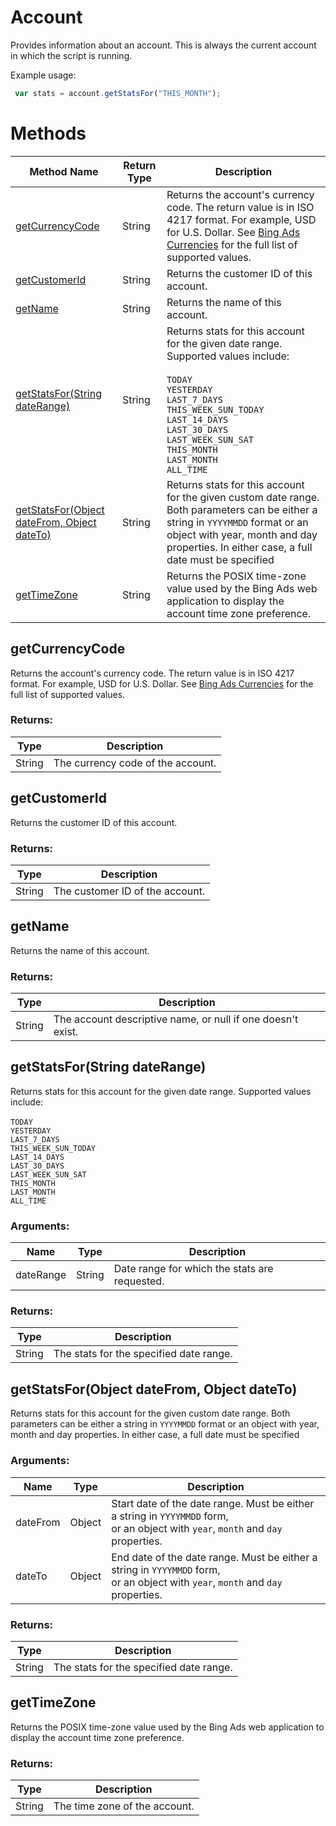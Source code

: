 # Account
Provides information about an account. This is always the current account in which the script is running.

Example usage:
```javascript
 var stats = account.getStatsFor("THIS_MONTH");
```

# Methods
|Method Name|Return Type|Description|
|-|-|-
[getCurrencyCode](#getcurrencycode)|String|Returns the account's currency code. The return value is in ISO 4217 format. For example, USD for U.S. Dollar. See [Bing Ads Currencies](https://docs.microsoft.com/en-us/bingads/guides/currencies) for the full list of supported values. <br />
[getCustomerId](#getcustomerid)|String|Returns the customer ID of this account.
[getName](#getname)|String|Returns the name of this account.
[getStatsFor(String dateRange)](#getstatsfor~string-daterange~)|String|Returns stats for this account for the given date range.<br />Supported values include:<br /><br /> `TODAY`<br />`YESTERDAY`<br />`LAST_7_DAYS`<br />`THIS_WEEK_SUN_TODAY`<br />`LAST_14_DAYS`<br />`LAST_30_DAYS`<br />`LAST_WEEK_SUN_SAT`<br />`THIS_MONTH`<br />`LAST_MONTH`<br />`ALL_TIME`<br />
[getStatsFor(Object dateFrom, Object dateTo)](#getstatsfor~object-datefrom_-object-dateto~)|String|Returns stats for this account for the given custom date range. Both parameters can be either a  string in `YYYYMMDD` format or an object with year, month and day properties. In either case, a full date must be specified<br />
[getTimeZone](#gettimezone)|String|Returns the POSIX time-zone value used by the Bing Ads web application to display the account time zone preference. <br />

## <a name="getcurrencycode"></a>getCurrencyCode
Returns the account's currency code. The return value is in ISO 4217 format. For example, USD for U.S. Dollar. See [Bing Ads Currencies](https://docs.microsoft.com/en-us/bingads/guides/currencies) for the full list of supported values. 

### Returns:
|Type|Description|
|-|-
String|The currency code of the account.

## <a name="getcustomerid"></a>getCustomerId
Returns the customer ID of this account.
### Returns:
|Type|Description|
|-|-
String|The customer ID of the account.

## <a name="getname"></a>getName
Returns the name of this account.
### Returns:
|Type|Description|
|-|-
String|The account descriptive name, or null if one doesn't exist.

## <a name="getstatsfor~string-daterange~"></a>getStatsFor(String dateRange)
Returns stats for this account for the given date range.
Supported values include:<br /><br /> `TODAY`<br />`YESTERDAY`<br />`LAST_7_DAYS`<br />`THIS_WEEK_SUN_TODAY`<br />`LAST_14_DAYS`<br />`LAST_30_DAYS`<br />`LAST_WEEK_SUN_SAT`<br />`THIS_MONTH`<br />`LAST_MONTH`<br />`ALL_TIME`<br />

### Arguments:
|Name|Type|Description|
|-|-|-
dateRange|String|Date range for which the stats are requested.

### Returns:
|Type|Description|
|-|-
String|The stats for the specified date range.

## <a name="getstatsfor~object-datefrom_-object-dateto~"></a>getStatsFor(Object dateFrom, Object dateTo)
Returns stats for this account for the given custom date range. Both parameters can be either a  string in `YYYYMMDD` format or an object with year, month and day properties. In either case, a full date must be specified

### Arguments:
|Name|Type|Description|
|-|-|-
dateFrom|Object|Start date of the date range. Must be either a string in <code>YYYYMMDD</code> form,<br />                 or an object with <code>year</code>, <code>month</code> and <code>day</code> properties.
dateTo|Object|End date of the date range. Must be either a string in <code>YYYYMMDD</code> form,<br />                 or an object with <code>year</code>, <code>month</code> and <code>day</code> properties.

### Returns:
|Type|Description|
|-|-
String|The stats for the specified date range.

## <a name="gettimezone"></a>getTimeZone
Returns the POSIX time-zone value used by the Bing Ads web application to display the account time zone preference. 

### Returns:
|Type|Description|
|-|-
String|The time zone of the account.

